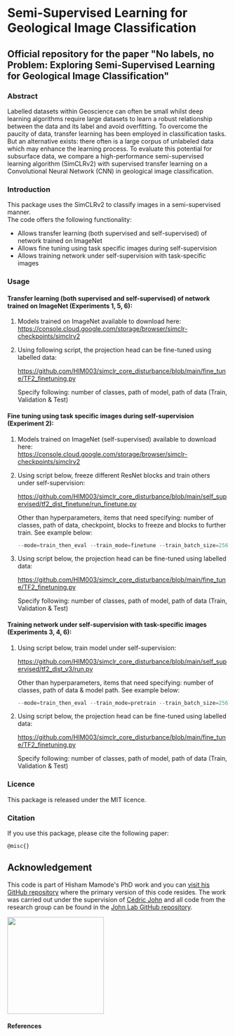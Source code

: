 # Semi-Supervised Learning for Geological Image Classification
## Official repository for the paper "No labels, no Problem: Exploring Semi-Supervised Learning for Geological Image Classification"

### Abstract
Labelled datasets within Geoscience can often be small whilst deep learning algorithms require large datasets to learn a robust relationship between the data and its label and avoid overfitting.  To overcome the paucity of data, transfer learning has been employed in classification tasks. But an alternative exists: there often is a large corpus of unlabeled data which may enhance the learning process.  To evaluate this potential for subsurface data, we compare a high-performance semi-supervised learning algorithm (SimCLRv2) with supervised transfer learning on a Convolutional Neural Network (CNN) in geological image classification. 

### Introduction

This package uses the SimCLRv2 to classify images in a semi-supervised manner.  
The code offers the following functionality:
* Allows transfer learning (both supervised and self-supervised) of network trained on ImageNet
* Allows fine tuning using task specific images during self-supervision
* Allows training network under self-supervision with task-specific images

### Usage

#### Transfer learning (both supervised and self-supervised) of network trained on ImageNet (Experiments 1, 5, 6):

1) Models trained on ImageNet available to download here: 
	https://console.cloud.google.com/storage/browser/simclr-checkpoints/simclrv2
	
2) Using following script, the projection head can be fine-tuned using labelled data:  

     https://github.com/HIM003/simclr_core_disturbance/blob/main/fine_tune/TF2_finetuning.py

     Specify following: number of classes, path of model, path of data (Train, Validation & Test)
	


#### Fine tuning using task specific images during self-supervision (Experiment 2):

1) Models trained on ImageNet (self-supervised) available to download here:  
	https://console.cloud.google.com/storage/browser/simclr-checkpoints/simclrv2

2) Using script below, freeze different ResNet blocks and train others under self-supervision:
	
 	https://github.com/HIM003/simclr_core_disturbance/blob/main/self_supervised/tf2_dist_finetune/run_finetune.py
	
 	Other than hyperparameters, items that need specifying: number of classes, path of data, checkpoint, blocks to freeze and blocks to further train.  See example below:
	
 	```python
	--mode=train_then_eval --train_mode=finetune --train_batch_size=256 --train_epochs=50 --sk_ratio=0 --learning_rate=0.01 --weight_decay=1e-4 --temperature=0.5 --dataset=imagenet2012 --image_size=224 --eval_split=validation --resnet_depth=50 --use_blur=False --color_jitter_strength=0.5 --width_multiplier=1 --model_dir=/some_path/50d_256b_100e_w1_sk0_100_10train_ft-1_lr01_e50 --use_tpu=False --num_of_classes=10 --image_dir=/some_path/images/tmp_10train/training --checkpoint=/some_path/50d_256b_100e_w1_sk0_100/ckpt-7200 --fine_tune_after_block=-1 --labels="yep"
	```
3) Using script below, the projection head can be fine-tuned using labelled data: 
	
	https://github.com/HIM003/simclr_core_disturbance/blob/main/fine_tune/TF2_finetuning.py
 
 	Specify following: number of classes, path of model, path of data (Train, Validation & Test)


#### Training network under self-supervision with task-specific images (Experiments 3, 4, 6):

1) Using script below, train model under self-supervision: 
	
 	https://github.com/HIM003/simclr_core_disturbance/blob/main/self_supervised/tf2_dist_v3/run.py	
	
 	Other than hyperparameters, items that need specifying: number of classes, path of data & model path.  See example below:
	
 	```python	
	--mode=train_then_eval --train_mode=pretrain --train_batch_size=256 --train_epochs=100 --sk_ratio=0 --learning_rate=1.0 --weight_decay=1e-4 --temperature=0.5 --dataset=imagenet2012 --image_size=224 --eval_split=validation --resnet_depth=50 --use_blur=False --color_jitter_strength=0.5 --width_multiplier=1 --model_dir=/some_path/50d_256b_100e_w1_sk0_80 --use_tpu=False --num_of_classes=10 --image_dir=/some_path/images/for_training80
	```
  
2) Using script below, the projection head can be fine-tuned using labelled data: 

   	https://github.com/HIM003/simclr_core_disturbance/blob/main/fine_tune/TF2_finetuning.py
	
 	Specify following: number of classes, path of model, path of data (Train, Validation & Test)



### Licence
This package is released under the MIT licence.

### Citation
If you use this package, please cite the following paper:
```
@misc{}
```

## Acknowledgement
This code is part of Hisham Mamode's PhD work and you can [visit his GitHub repository](https://github.com/HIM003) where the primary version of this code resides. The work was carried out under the supervision of [Cédric John](https://github.com/cedricmjohn) and all code from the research group can be found in the [John Lab GitHub repository](https://github.com/johnlab-research).

<a href="https://www.john-lab.org">
<img src="https://www.john-lab.org/wp-content/uploads/2023/01/footer_small_logo.png" style="width:220px">
</a>

#### References
